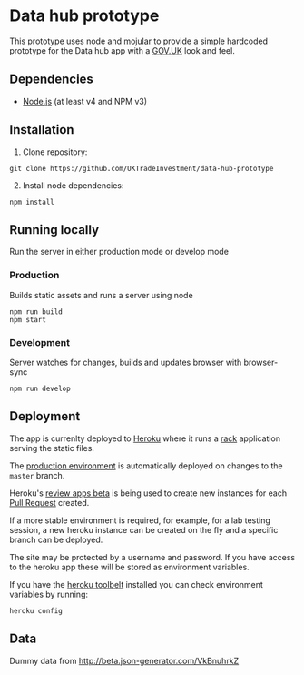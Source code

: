 # Data hub prototype

This prototype uses node and [mojular](https://github.com/mojular) to provide a simple hardcoded prototype for the Data hub app with a [GOV.UK](https://gov.uk/) look and feel.

## Dependencies

* [Node.js](https://nodejs.org/en/) (at least v4 and NPM v3)

## Installation

1. Clone repository:

  ```
  git clone https://github.com/UKTradeInvestment/data-hub-prototype
  ```

2. Install node dependencies:

  ```
  npm install
  ```


## Running locally
Run the server in either production mode or develop mode

### Production
Builds static assets and runs a server using node

```
npm run build
npm start
```

### Development
Server watches for changes, builds and updates browser with browser-sync

```
npm run develop
```

## Deployment

The app is currenlty deployed to [Heroku](http://heroku.com/) where it runs a [rack](http://rack.github.io/) application serving the static files.

The [production environment](https://data-hub-prototype.herokuapp.com/) is automatically deployed on changes to the `master` branch.

Heroku's [review apps beta](https://blog.heroku.com/archives/2015/5/19/heroku_review_apps_beta) is being used to create new instances for each [Pull Request](https://help.github.com/articles/using-pull-requests/) created.

If a more stable environment is required, for example, for a lab testing session, a new heroku instance can be created on the fly and a specific branch can be deployed.

The site may be protected by a username and password. If you have access to the heroku app these will be stored as environment variables.

If you have the [heroku toolbelt](https://toolbelt.heroku.com/) installed you can check environment variables by running:

```
heroku config
```

## Data
Dummy data from http://beta.json-generator.com/VkBnuhrkZ
